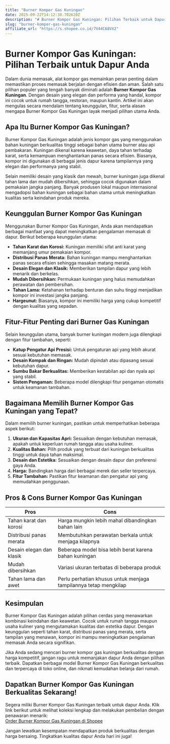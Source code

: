 ```yaml
---
title: "Burner Kompor Gas Kuningan"
date: 2025-09-22T14:12:38.702620Z
description: "# Burner Kompor Gas Kuningan: Pilihan Terbaik untuk Dapur Anda..."
slug: "burner-kompor-gas-kuningan"
affiliate_url: "https://s.shopee.co.id/7V44C68VX2"
---
```

# Burner Kompor Gas Kuningan: Pilihan Terbaik untuk Dapur Anda

Dalam dunia memasak, alat kompor gas memainkan peran penting dalam memastikan proses memasak berjalan dengan efisien dan aman. Salah satu pilihan populer yang tengah banyak diminati adalah **Burner Kompor Gas Kuningan**. Dengan desain yang elegan dan performa yang handal, kompor ini cocok untuk rumah tangga, restoran, maupun kantin. Artikel ini akan mengulas secara mendalam tentang keunggulan, fitur, serta alasan mengapa Burner Kompor Gas Kuningan layak menjadi pilihan utama Anda.

## Apa Itu Burner Kompor Gas Kuningan?

Burner Kompor Gas Kuningan adalah jenis kompor gas yang menggunakan bahan kuningan berkualitas tinggi sebagai bahan utama burner atau api pembakaran. Kuningan dikenal karena keawetan, daya tahan terhadap karat, serta kemampuan menghantarkan panas secara efisien. Biasanya, kompor ini digunakan di berbagai jenis dapur karena tampilannya yang elegan dan performanya yang stabil.

Selain memiliki desain yang klasik dan mewah, burner kuningan juga dikenal tahan lama dan mudah dibersihkan, sehingga cocok digunakan dalam pemakaian jangka panjang. Banyak produsen lokal maupun internasional mengadopsi bahan kuningan sebagai bahan utama untuk meningkatkan kualitas serta keindahan produk mereka.

## Keunggulan Burner Kompor Gas Kuningan

Menggunakan Burner Kompor Gas Kuningan, Anda akan mendapatkan berbagai manfaat yang dapat meningkatkan pengalaman memasak di dapur. Berikut beberapa keunggulan utama:

- **Tahan Karat dan Korosi:** Kuningan memiliki sifat anti karat yang memanjang umur pemakaian kompor.
- **Distribusi Panas Merata:** Bahan kuningan mampu menghantarkan panas secara efisien sehingga masakan matang merata.
- **Desain Elegan dan Klasik:** Memberikan tampilan dapur yang lebih menarik dan berkelas.
- **Mudah Dibersihkan:** Permukaan kuningan yang halus memudahkan perawatan dan pembersihan.
- **Tahan Lama:** Ketahanan terhadap benturan dan suhu tinggi menjadikan kompor ini investasi jangka panjang.
- **Hargeunut:** Biasanya, kompor ini memiliki harga yang cukup kompetitif dengan kualitas yang sepadan.

## Fitur-Fitur Penting dari Burner Gas Kuningan

Selain keunggulan utama, banyak burner kuningan modern juga dilengkapi dengan fitur tambahan, seperti:

- **Katup Pengatur Api Presisi:** Untuk pengaturan api yang lebih akurat sesuai kebutuhan memasak.
- **Desain Kompak dan Ringan:** Mudah dipindah atau dipasang sesuai kebutuhan dapur.
- **Sumbu Bakar Berkualitas:** Memberikan kestabilan api dan nyala api yang stabil.
- **Sistem Pengaman:** Beberapa model dilengkapi fitur pengaman otomatis untuk keamanan tambahan.
  
## Bagaimana Memilih Burner Kompor Gas Kuningan yang Tepat?

Dalam memilih burner kuningan, pastikan untuk memperhatikan beberapa aspek berikut:

1. **Ukuran dan Kapasitas Apri:** Sesuaikan dengan kebutuhan memasak, apakah untuk keperluan rumah tangga atau usaha kuliner.
2. **Kualitas Bahan:** Pilih produk yang terbuat dari kuningan berkualitas tinggi untuk daya tahan maksimal.
3. **Desain dan Estetika:** Sesuaikan dengan desain dapur dan preferensi gaya Anda.
4. **Harga:** Bandingkan harga dari berbagai merek dan seller terpercaya.
5. **Fitur Tambahan:** Pastikan fitur keamanan dan pengatur api yang memudahkan penggunaan.

## Pros & Cons Burner Kompor Gas Kuningan

| **Pros**                                   | **Cons**                                   |
|--------------------------------------------|--------------------------------------------|
| Tahan karat dan korosi                   | Harga mungkin lebih mahal dibandingkan bahan lain  |
| Distribusi panas merata                   | Membutuhkan perawatan berkala untuk menjaga kilapnya |
| Desain elegan dan klasik                  | Beberapa model bisa lebih berat karena bahan kuningan |
| Mudah dibersihkan                         | Variasi ukuran terbatas di beberapa produk |
| Tahan lama dan awet                        | Perlu perhatian khusus untuk menjaga tampilannya tetap mengkilap |

## Kesimpulan

Burner Kompor Gas Kuningan adalah pilihan cerdas yang menawarkan kombinasi keindahan dan keawetan. Cocok untuk rumah tangga maupun usaha kuliner yang mengutamakan kualitas dan estetika dapur. Dengan keunggulan seperti tahan karat, distribusi panas yang merata, serta tampilan yang menawan, kompor ini mampu meningkatkan pengalaman memasak Anda secara signifikan.

Jika Anda sedang mencari burner kompor gas kuningan berkualitas dengan harga kompetitif, jangan ragu untuk memanjakan dapur Anda dengan pilihan terbaik. Dapatkan berbagai model Burner Kompor Gas Kuningan berkualitas dan terpercaya di toko online, dan nikmati kemudahan belanja dari rumah.

## Dapatkan Burner Kompor Gas Kuningan Berkualitas Sekarang!

Segera miliki Burner Kompor Gas Kuningan terbaik untuk dapur Anda. Klik link berikut untuk melihat koleksi lengkap dan melakukan pembelian dengan penawaran menarik:  
[Order Burner Kompor Gas Kuningan di Shopee](https://s.shopee.co.id/7V44C68VX2)

Jangan lewatkan kesempatan mendapatkan produk berkualitas dengan harga bersaing. Tingkatkan kualitas dapur Anda hari ini juga!